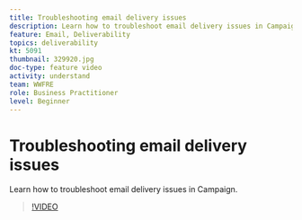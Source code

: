 ```yaml
---
title: Troubleshooting email delivery issues
description: Learn how to troubleshoot email delivery issues in Campaign.
feature: Email, Deliverability
topics: deliverability
kt: 5091
thumbnail: 329920.jpg
doc-type: feature video
activity: understand
team: WWFRE
role: Business Practitioner
level: Beginner
---
```


# Troubleshooting email delivery issues

Learn how to troubleshoot email delivery issues in Campaign.

>[!VIDEO](https://video.tv.adobe.com/v/329920?quality=12)
